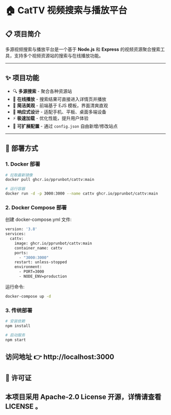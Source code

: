 # 🏠 CatTV 视频搜索与播放平台

## 📋 项目简介
多源视频搜索与播放平台是一个基于 **Node.js** 和 **Express** 的视频资源聚合搜索工具，支持多个视频资源站的搜索与在线播放功能。  

---

## ✨ 项目功能

- 🔍 **多源搜索** - 聚合各种资源站
- 🎥 **在线播放** - 搜索结果可直接进入详情页并播放
- 🎨 **简洁美观** - 前端基于 EJS 模板，界面清爽直观
- 📱 **响应式设计** - 适配手机、平板、桌面多端设备
- ⚡ **极速加载** - 优化性能，提升用户体验
- 🔑 **可扩展配置** - 通过 `config.json` 自由新增/修改站点

---

## 🚀 部署方式

### 1. Docker 部署
```bash
# 拉取最新镜像
docker pull ghcr.io/pprunbot/cattv:main

# 运行容器
docker run -d -p 3000:3000 --name cattv ghcr.io/pprunbot/cattv:main
```

### 2. Docker Compose 部署
创建 docker-compose.yml 文件:
```bash
version: '3.8'
services:
  cattv:
    image: ghcr.io/pprunbot/cattv:main
    container_name: cattv
    ports:
      - "3000:3000"
    restart: unless-stopped
    environment:
      - PORT=3000
      - NODE_ENV=production
```
运行命令:
```bash
docker-compose up -d
```

### 3. 传统部署
```bash
# 安装依赖
npm install

# 启动服务
npm start
```
访问地址 👉 http://localhost:3000
---

## 📄 许可证

本项目采用 Apache-2.0 License 开源，详情请查看 LICENSE
。
---
